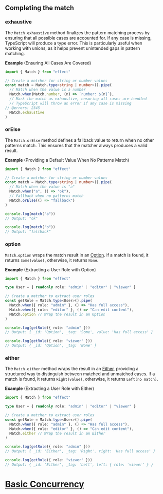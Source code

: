 ## Completing the match

### exhaustive

The `Match.exhaustive` method finalizes the pattern matching process by ensuring that all possible cases are accounted for. If any case is missing, TypeScript will produce a type error. This is particularly useful when working with unions, as it helps prevent unintended gaps in pattern matching.

**Example** (Ensuring All Cases Are Covered)

```ts twoslash
import { Match } from "effect"

// Create a matcher for string or number values
const match = Match.type<string | number>().pipe(
  // Match when the value is a number
  Match.when(Match.number, (n) => `number: ${n}`),
  // Mark the match as exhaustive, ensuring all cases are handled
  // TypeScript will throw an error if any case is missing
// @errors: 2345
  Match.exhaustive
)
```

### orElse

The `Match.orElse` method defines a fallback value to return when no other patterns match. This ensures that the matcher always produces a valid result.

**Example** (Providing a Default Value When No Patterns Match)

```ts twoslash
import { Match } from "effect"

// Create a matcher for string or number values
const match = Match.type<string | number>().pipe(
  // Match when the value is "a"
  Match.when("a", () => "ok"),
  // Fallback when no patterns match
  Match.orElse(() => "fallback")
)

console.log(match("a"))
// Output: "ok"

console.log(match("b"))
// Output: "fallback"
```

### option

`Match.option` wraps the match result in an [Option](/docs/data-types/option/). If a match is found, it returns `Some(value)`, otherwise, it returns `None`.

**Example** (Extracting a User Role with Option)

```ts twoslash
import { Match } from "effect"

type User = { readonly role: "admin" | "editor" | "viewer" }

// Create a matcher to extract user roles
const getRole = Match.type<User>().pipe(
  Match.when({ role: "admin" }, () => "Has full access"),
  Match.when({ role: "editor" }, () => "Can edit content"),
  Match.option // Wrap the result in an Option
)

console.log(getRole({ role: "admin" }))
// Output: { _id: 'Option', _tag: 'Some', value: 'Has full access' }

console.log(getRole({ role: "viewer" }))
// Output: { _id: 'Option', _tag: 'None' }
```

### either

The `Match.either` method wraps the result in an [Either](/docs/data-types/either/), providing a structured way to distinguish between matched and unmatched cases. If a match is found, it returns `Right(value)`, otherwise, it returns `Left(no match)`.

**Example** (Extracting a User Role with Either)

```ts twoslash
import { Match } from "effect"

type User = { readonly role: "admin" | "editor" | "viewer" }

// Create a matcher to extract user roles
const getRole = Match.type<User>().pipe(
  Match.when({ role: "admin" }, () => "Has full access"),
  Match.when({ role: "editor" }, () => "Can edit content"),
  Match.either // Wrap the result in an Either
)

console.log(getRole({ role: "admin" }))
// Output: { _id: 'Either', _tag: 'Right', right: 'Has full access' }

console.log(getRole({ role: "viewer" }))
// Output: { _id: 'Either', _tag: 'Left', left: { role: 'viewer' } }
```

# [Basic Concurrency](https://effect.website/docs/concurrency/basic-concurrency/)
